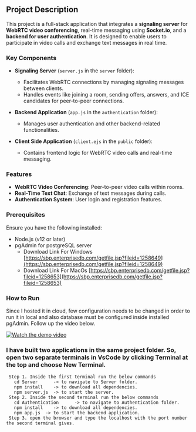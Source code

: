 ## Project Description

This project is a full-stack application that integrates a **signaling server** for **WebRTC video conferencing**, real-time messaging using **Socket.io**, and a **backend for user authentication**. It is designed to enable users to participate in video calls and exchange text messages in real time.

### Key Components

- **Signaling Server** (`server.js` in the `server` folder):
  - Facilitates WebRTC connections by managing signaling messages between clients.
  - Handles events like joining a room, sending offers, answers, and ICE candidates for peer-to-peer connections.
  
- **Backend Application** (`app.js` in the `authentication` folder):
  - Manages user authentication and other backend-related functionalities.
  
- **Client Side Application** (`client.ejs` in the `public` folder):
  - Contains frontend logic for WebRTC video calls and real-time messaging.
  
### Features

- **WebRTC Video Conferencing**: Peer-to-peer video calls within rooms.
- **Real-Time Text Chat**: Exchange of text messages during calls.
- **Authentication System**: User login and registration features.

### Prerequisites
  Ensure you have the following installed:
  - Node.js (v12 or later)
  - pgAdmin for postgreSQL server
    - Download Link For Windows   [https://sbp.enterprisedb.com/getfile.jsp?fileid=1258649](https://sbp.enterprisedb.com/getfile.jsp?fileid=1258649)
    - Download Link For MacOs     [https://sbp.enterprisedb.com/getfile.jsp?fileid=1258653](https://sbp.enterprisedb.com/getfile.jsp?fileid=1258653) 

### How to Run
   Since I hosted it in cloud, few configuration needs to be changed in order to run it in local and also database must be configured inside installed pgAdmin. Follow up the video below.
    
   [![Watch the demo video](https://img.youtube.com/vi/MlBhJLB_RHw/0.jpg)](https://www.youtube.com/watch?v=MlBhJLB_RHw)
    
   ### I have built two applications in the same project folder. So, open two separate terminals in VsCode by clicking Terminal at the top and choose New Terminal.
     Step 1. Inside the first terminal run the below commands
       cd Server      -> to navigate to Server folder.
       npm install    -> to download all dependencies.
       npm server.js  -> to start the server. 
     Step 2. Inside the second terminal run the below commands
       cd Authentication      -> to navigate to Authentication folder.
       npm install    -> to download all dependencies.
       npm app.js  -> to start the backend application. 
     Step 3. open the browser and type the localhost with the port number the second terminal gives.
